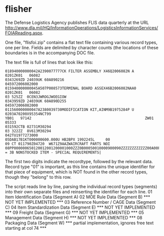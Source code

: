 # flisher

The Defense Logistics Agency publishes FLIS data quarterly at the URL http://www.dla.mil/HQ/InformationOperations/LogisticsInformationServices/FOIAReading.aspx.

One file, "flisfoi.zip" contains a flat text file containing various record types, one per line.  Fields are delimited by character counts (the locations of these boundaries is in the accompanying DOC file.

The text file is full of lines that look like this:

```
018940000000042A2390077777CK FILTER ASSEMBLY X46Q2006082N A
0201ZK01   06082
0343269ZD 24039UK 60A890216
045972006082000
015940000000045A507P008573TERMINAL BOARD ASSEX46B2006082NAA0
0201ZK01   06082
03 525ZZ  0CEN3JWROGJWOEGIOW
0343959ZD 24039UK 60A890D255
045972006082000
011560000000047A2380039730MODIFICATION KIT,AINM9B1975284P U
0203A70200X95354NCT99                                               YB01   97142                                                    ZW01   05333                                      
031592CTB 02731M30294
03 322ZZ  8V613M30294
042TU1977273000
05DAB17B1KT000000600.000U HB2BPX 1992245L     00
09 CT 011790Z04720  W671Z9AAZWAIRCRAFT PARTS NOI
08PP000000650120012001200001000ZZZ0B00050010000900090ZZZZZZZZZZZZ00A00F00MIMPC = 3B NONSTOCKED ITEM - SPECIAL REQUIREMENTS|
```

The first two digits indicate the recordtype, followed by the relevant data.  Record type "01" is important, as this line contains the unique identifier for that piece of equipment, which is NOT found in the other record types, though they "belong" to this row.

The script reads line by line, parsing the individual record types (segments) into their own separate files and reinserting the identifier for each line.
01	Item Identification Data (Segment A)
02	MOE Rule Data (Segment B) *** NOT YET IMPLEMENTED ***
03	Reference Number / CAGE Data (Segment C)
04	Item Standardization Data (Segment E) *** NOT YET IMPLEMENTED ***
09	Freight Data (Segment G) *** NOT YET IMPLEMENTED ***
05	Management Data (Segment H) *** NOT YET IMPLEMENTED ***
08	Packaging Data (Segment W) *** partial implementation, ignores free text starting at col 74 ***
